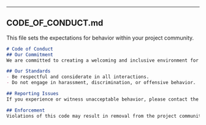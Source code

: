 
---

## **CODE_OF_CONDUCT.md**  
This file sets the expectations for behavior within your project community.

```markdown
# Code of Conduct  
## Our Commitment  
We are committed to creating a welcoming and inclusive environment for everyone.  

## Our Standards  
- Be respectful and considerate in all interactions.  
- Do not engage in harassment, discrimination, or offensive behavior.  

## Reporting Issues  
If you experience or witness unacceptable behavior, please contact the project maintainers at [propifix@gmail.com].  

## Enforcement  
Violations of this code may result in removal from the project community.  